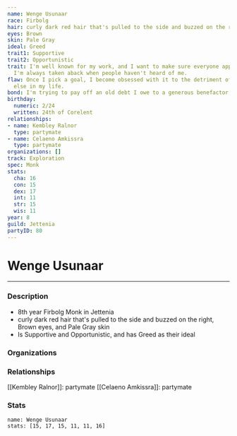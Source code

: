 ```yaml
---
name: Wenge Usunaar
race: Firbolg
hair: curly dark red hair that's pulled to the side and buzzed on the right
eyes: Brown
skin: Pale Gray
ideal: Greed
trait1: Supportive
trait2: Opportunistic
trait: I'm well known for my work, and I want to make sure everyone appreciates it.
  I'm always taken aback when people haven't heard of me.
flaw: Once I pick a goal, I become obsessed with it to the detriment of everything
  else in my life.
bond: I'm trying to pay off an old debt I owe to a generous benefactor.
birthday:
  numeric: 2/24
  written: 24th of Corelent
relationships:
- name: Kembley Ralnor
  type: partymate
- name: Celaeno Amkissra
  type: partymate
organizations: []
track: Exploration
spec: Monk
stats:
  cha: 16
  con: 15
  dex: 17
  int: 11
  str: 15
  wis: 11
year: 8
guild: Jettenia
partyID: 80
---
```

# Wenge Usunaar
---
### Description
- 8th year Firbolg Monk in Jettenia
- curly dark red hair that's pulled to the side and buzzed on the right, Brown eyes, and Pale Gray skin
- Is Supportive and Opportunistic, and has Greed as their ideal

### Organizations
### Relationships
[[Kembley Ralnor]]: partymate
[[Celaeno Amkissra]]: partymate
### Stats
```statblock
name: Wenge Usunaar
stats: [15, 17, 15, 11, 11, 16]
```